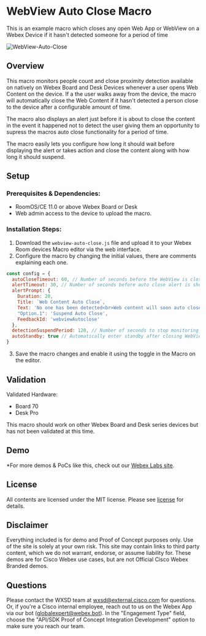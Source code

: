 # WebView Auto Close Macro

This is an example macro which closes any open Web App or WebView on a Webex Device if it hasn't detected someone for a period of time

![WebView-Auto-Close](https://github.com/wxsd-sales/webview-autoclose-macro/assets/21026209/3d6fc046-6565-4c1a-b79e-c85f9a6c1f46)


## Overview

This macro monitors people count and close proximity detection available on natively on Webex Board and Desk Devices whenever a user opens Web Content on the device. If a the user walks away from the device, the macro will automatically close the Web Content if it hasn't detected a person close to the device after a configurable amount of time.

The macro also displays an alert just before it is about to close the content in the event it happened not to detect the user giving them an opportunity to supress the macros auto close functionality for a period of time.

The macro easily lets you configure how long it should wait before displaying the alert or takes action and close the content along with how long it should suspend.



## Setup

### Prerequisites & Dependencies: 

- RoomOS/CE 11.0 or above Webex Board or Desk
- Web admin access to the device to upload the macro.


### Installation Steps:

1. Download the ``webview-auto-close.js`` file and upload it to your Webex Room devices Macro editor via the web interface.
2. Configure the macro by changing the initial values, there are comments explaining each one.
```javascript
const config = {
  autoCloseTimeout: 60, // Number of seconds before the WebView is close if no one has been detected.
  alertTimeout: 30, // Number of seconds before auto close alert is shown if no one has been detected, should be less than the autoCloseTimeout
  alertPrompt: {
    Duration: 20,
    Title: `Web Content Auto Close`,
    Text: 'No one has been detected<br>Web content will soon auto close',
    "Option.1": 'Suspend Auto Close',
    FeedbackId: 'webviewAutoclose'
  },
  detectionSuspendPeriod: 120, // Number of seconds to stop monitoring if the user taps suspend auto close option
  autoStandby: true // Automatically enter standby after closing WebView
}
```
3. Save the macro changes and enable it using the toggle in the Macro on the editor.
    
## Validation

Validated Hardware:

* Board 70
* Desk Pro

This macro should work on other Webex Board and Desk series devices but has not been validated at this time.

## Demo

*For more demos & PoCs like this, check out our [Webex Labs site](https://collabtoolbox.cisco.com/webex-labs).


## License

All contents are licensed under the MIT license. Please see [license](LICENSE) for details.


## Disclaimer

Everything included is for demo and Proof of Concept purposes only. Use of the site is solely at your own risk. This site may contain links to third party content, which we do not warrant, endorse, or assume liability for. These demos are for Cisco Webex use cases, but are not Official Cisco Webex Branded demos.


## Questions
Please contact the WXSD team at [wxsd@external.cisco.com](mailto:wxsd@external.cisco.com?subject=RepoName) for questions. Or, if you're a Cisco internal employee, reach out to us on the Webex App via our bot (globalexpert@webex.bot). In the "Engagement Type" field, choose the "API/SDK Proof of Concept Integration Development" option to make sure you reach our team.
